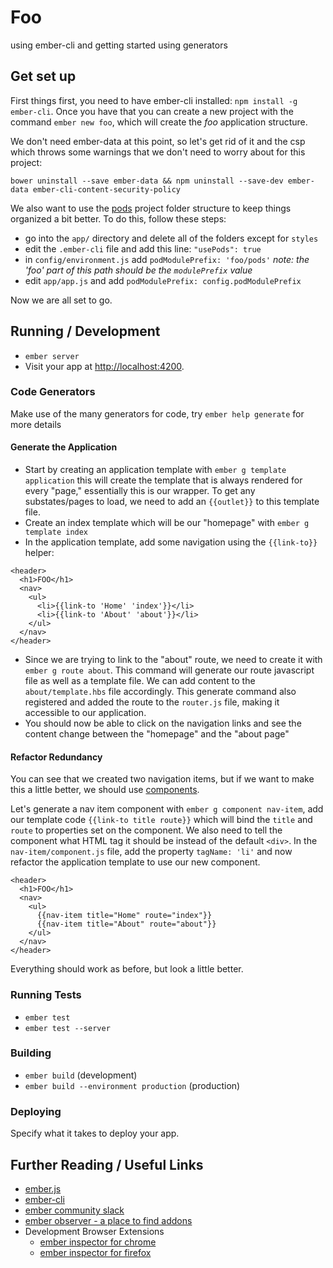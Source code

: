 # Foo

using ember-cli and getting started using generators

## Get set up

First things first, you need to have ember-cli installed: `npm install -g ember-cli`. Once you have that you can create a new project with the command `ember new foo`, which will create the _foo_ application structure.

We don't need ember-data at this point, so let's get rid of it and the csp which throws some warnings that we don't need to worry about for this project:
```
bower uninstall --save ember-data && npm uninstall --save-dev ember-data ember-cli-content-security-policy
```

We also want to use the [pods](http://www.ember-cli.com/#using-pods) project folder structure to keep things organized a bit better. To do this, follow these steps:
* go into the `app/` directory and delete all of the folders except for `styles`
* edit the `.ember-cli` file and add this line: `"usePods": true`
* in `config/environment.js` add `podModulePrefix: 'foo/pods'` _note: the 'foo' part of this path should be the `modulePrefix` value_
* edit `app/app.js` and add `podModulePrefix: config.podModulePrefix`

Now we are all set to go.

## Running / Development

* `ember server`
* Visit your app at [http://localhost:4200](http://localhost:4200).

### Code Generators

Make use of the many generators for code, try `ember help generate` for more details

#### Generate the Application

* Start by creating an application template with `ember g template application` this will create the template that is always rendered for every "page," essentially this is our wrapper. To get any substates/pages to load, we need to add an `{{outlet}}` to this template file.
* Create an index template which will be our "homepage" with `ember g template index`
* In the application template, add some navigation using the `{{link-to}}` helper:
```
<header>
  <h1>FOO</h1>
  <nav>
    <ul>
      <li>{{link-to 'Home' 'index'}}</li>
      <li>{{link-to 'About' 'about'}}</li>
    </ul>
  </nav>
</header>
```
* Since we are trying to link to the "about" route, we need to create it with `ember g route about`. This command will generate our route javascript file as well as a template file. We can add content to the `about/template.hbs` file accordingly. This generate command also registered and added the route to the `router.js` file, making it accessible to our application.
* You should now be able to click on the navigation links and see the content change between the "homepage" and the "about page"

#### Refactor Redundancy
You can see that we created two navigation items, but if we want to make this a little better, we should use [components](http://guides.emberjs.com/v1.11.0/components/).

Let's generate a nav item component with `ember g component nav-item`, add our template code `{{link-to title route}}` which will bind the `title` and `route` to properties set on the component. We also need to tell the component what HTML tag it should be instead of the default `<div>`. In the `nav-item/component.js` file, add the property `tagName: 'li'` and now refactor the application template to use our new component.
```
<header>
  <h1>FOO</h1>
  <nav>
    <ul>
      {{nav-item title="Home" route="index"}}
      {{nav-item title="About" route="about"}}
    </ul>
  </nav>
</header>
```

Everything should work as before, but look a little better.


### Running Tests

* `ember test`
* `ember test --server`

### Building

* `ember build` (development)
* `ember build --environment production` (production)

### Deploying

Specify what it takes to deploy your app.

## Further Reading / Useful Links

* [ember.js](http://emberjs.com/)
* [ember-cli](http://www.ember-cli.com/)
* [ember community slack](https://ember-community-slackin.herokuapp.com/)
* [ember observer - a place to find addons](http://emberobserver.com/)
* Development Browser Extensions
  * [ember inspector for chrome](https://chrome.google.com/webstore/detail/ember-inspector/bmdblncegkenkacieihfhpjfppoconhi)
  * [ember inspector for firefox](https://addons.mozilla.org/en-US/firefox/addon/ember-inspector/)
